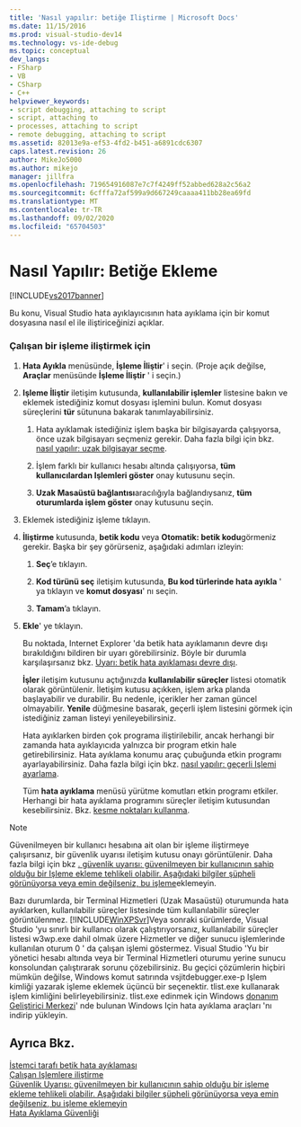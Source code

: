 ```yaml
---
title: 'Nasıl yapılır: betiğe Iliştirme | Microsoft Docs'
ms.date: 11/15/2016
ms.prod: visual-studio-dev14
ms.technology: vs-ide-debug
ms.topic: conceptual
dev_langs:
- FSharp
- VB
- CSharp
- C++
helpviewer_keywords:
- script debugging, attaching to script
- script, attaching to
- processes, attaching to script
- remote debugging, attaching to script
ms.assetid: 82013e9a-ef53-4fd2-b451-a6891cdc6307
caps.latest.revision: 26
author: MikeJo5000
ms.author: mikejo
manager: jillfra
ms.openlocfilehash: 719654916087e7c7f4249ff52abbed628a2c56a2
ms.sourcegitcommit: 6cfffa72af599a9d667249caaaa411bb28ea69fd
ms.translationtype: MT
ms.contentlocale: tr-TR
ms.lasthandoff: 09/02/2020
ms.locfileid: "65704503"
---
```

# <a name="how-to-attach-to-script"></a>Nasıl Yapılır: Betiğe Ekleme
[!INCLUDE[vs2017banner](../includes/vs2017banner.md)]

Bu konu, Visual Studio hata ayıklayıcısının hata ayıklama için bir komut dosyasına nasıl el ile iliştiriceğinizi açıklar.  
  
### <a name="to-attach-to-a-running-process"></a>Çalışan bir işleme iliştirmek için  
  
1. **Hata Ayıkla** menüsünde, **İşleme İliştir**' i seçin. (Proje açık değilse, **Araçlar** menüsünde **İşleme İliştir** ' i seçin.)  
  
2. **Işleme İliştir** iletişim kutusunda, **kullanılabilir işlemler** listesine bakın ve eklemek istediğiniz komut dosyası işlemini bulun. Komut dosyası süreçlerini **tür** sütununa bakarak tanımlayabilirsiniz.  
  
   1. Hata ayıklamak istediğiniz işlem başka bir bilgisayarda çalışıyorsa, önce uzak bilgisayarı seçmeniz gerekir. Daha fazla bilgi için bkz. [nasıl yapılır: uzak bilgisayar seçme](https://msdn.microsoft.com/4332ba8e-2f0b-4f62-b96a-e762b9f3c3ba).  
  
   2. İşlem farklı bir kullanıcı hesabı altında çalışıyorsa, **tüm kullanıcılardan Işlemleri göster** onay kutusunu seçin.  
  
   3. **Uzak Masaüstü bağlantısı**aracılığıyla bağlandıysanız, **tüm oturumlarda işlem göster** onay kutusunu seçin.  
  
3. Eklemek istediğiniz işleme tıklayın.  
  
4. **İliştirme** kutusunda, **betik kodu** veya **Otomatik: betik kodu**görmeniz gerekir. Başka bir şey görürseniz, aşağıdaki adımları izleyin:  
  
   1. **Seç**’e tıklayın.  
  
   2. **Kod türünü seç** iletişim kutusunda, **Bu kod türlerinde hata ayıkla** ' ya tıklayın ve **komut dosyası**' nı seçin.  
  
   3. **Tamam**’a tıklayın.  
  
5. **Ekle**' ye tıklayın.  
  
    Bu noktada, Internet Explorer 'da betik hata ayıklamanın devre dışı bırakıldığını bildiren bir uyarı görebilirsiniz. Böyle bir durumla karşılaşırsanız bkz. [Uyarı: betik hata ayıklaması devre dışı](../debugger/warning-script-debugging-disabled.md).  
  
   **İşler** iletişim kutusunu açtığınızda **kullanılabilir süreçler** listesi otomatik olarak görüntülenir. İletişim kutusu açıkken, işlem arka planda başlayabilir ve durabilir. Bu nedenle, içerikler her zaman güncel olmayabilir. **Yenile** düğmesine basarak, geçerli işlem listesini görmek için istediğiniz zaman listeyi yenileyebilirsiniz.  
  
   Hata ayıklarken birden çok programa iliştirilebilir, ancak herhangi bir zamanda hata ayıklayıcıda yalnızca bir program etkin hale getirebilirsiniz. Hata ayıklama konumu araç çubuğunda etkin programı ayarlayabilirsiniz. Daha fazla bilgi için bkz. [nasıl yapılır: geçerli Işlemi ayarlama](https://msdn.microsoft.com/7e1d7fa5-0e40-44cf-8c41-d3dba31c969e).  
  
   Tüm **hata ayıklama** menüsü yürütme komutları etkin programı etkiler. Herhangi bir hata ayıklama programını süreçler iletişim kutusundan kesebilirsiniz. Bkz. [kesme noktaları kullanma](../debugger/using-breakpoints.md).  
  
> [!NOTE]
> Güvenilmeyen bir kullanıcı hesabına ait olan bir işleme iliştirmeye çalışırsanız, bir güvenlik uyarısı iletişim kutusu onayı görüntülenir. Daha fazla bilgi için bkz [. güvenlik uyarısı: güvenilmeyen bir kullanıcının sahip olduğu bir Işleme ekleme tehlikeli olabilir. Aşağıdaki bilgiler şüpheli görünüyorsa veya emin değilseniz, bu işleme](/visualstudio/debugger/security-warning-attaching-to-a-process-owned-by-an-untrusted-user?view=vs-2015)eklemeyin.  
  
 Bazı durumlarda, bir Terminal Hizmetleri (Uzak Masaüstü) oturumunda hata ayıklarken, kullanılabilir süreçler listesinde tüm kullanılabilir süreçler görüntülenmez. [!INCLUDE[WinXPSvr](../includes/winxpsvr-md.md)]Veya sonraki sürümlerde, Visual Studio 'yu sınırlı bir kullanıcı olarak çalıştırıyorsanız, kullanılabilir süreçler listesi w3wp.exe dahil olmak üzere Hizmetler ve diğer sunucu işlemlerinde kullanılan oturum 0 ' da çalışan işlemi göstermez. Visual Studio 'Yu bir yönetici hesabı altında veya bir Terminal Hizmetleri oturumu yerine sunucu konsolundan çalıştırarak sorunu çözebilirsiniz. Bu geçici çözümlerin hiçbiri mümkün değilse, Windows komut satırında vsjitdebugger.exe-p Işlem kimliği yazarak işleme eklemek üçüncü bir seçenektir. tlist.exe kullanarak işlem kimliğini belirleyebilirsiniz. tlist.exe edinmek için Windows [donanım Geliştirici Merkezi](https://developer.microsoft.com/windows/hardware)' nde bulunan Windows Için hata ayıklama araçları 'nı indirip yükleyin.  
  
## <a name="see-also"></a>Ayrıca Bkz.  
 [İstemci tarafı betik hata ayıklaması](../debugger/client-side-script-debugging.md)   
 [Çalışan Işlemlere iliştirme](../debugger/attach-to-running-processes-with-the-visual-studio-debugger.md)   
 [Güvenlik Uyarısı: güvenilmeyen bir kullanıcının sahip olduğu bir işleme ekleme tehlikeli olabilir. Aşağıdaki bilgiler şüpheli görünüyorsa veya emin değilseniz, bu işleme eklemeyin](/visualstudio/debugger/security-warning-attaching-to-a-process-owned-by-an-untrusted-user?view=vs-2015)   
 [Hata Ayıklama Güvenliği](../debugger/debugger-security.md)
